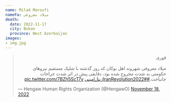 ```yaml
---
name: Milad Maroufi
nameFa: میلاد معروفی
death:
  date: 2022-11-17
  city: Bukan
  province: West Azerbaijan
images:
- img.jpg
---
```


<blockquote class="twitter-tweet"><p lang="fa" dir="rtl">فوری<br><br>میلاد معروفی شهروند اهل بوکان که روز گذشته با شلیک مستقیم نیروهای حکومتی به شدت مجروح شده بود، دقایقی پیش در اثر شدت جراحات جانباخت.<a href="https://twitter.com/hashtag/IranRevolution2022?src=hash&amp;ref_src=twsrc%5Etfw">#IranRevolution2022</a><a href="https://twitter.com/hashtag/%DA%98%DB%8C%D9%86%D8%A7_%D8%A7%D9%85%DB%8C%D9%86%DB%8C?src=hash&amp;ref_src=twsrc%5Etfw">#ژینا_امینی</a> <a href="https://t.co/7BZh5ScT7v">pic.twitter.com/7BZh5ScT7v</a></p>&mdash; Hengaw Human Rights Organization (@HengawO) <a href="https://twitter.com/HengawO/status/1593594758928031744?ref_src=twsrc%5Etfw">November 18, 2022</a></blockquote> <script async src="https://platform.twitter.com/widgets.js" charset="utf-8"></script>